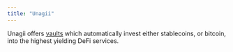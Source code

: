 ```yaml
---
title: "Unagii"
---
```


Unagii offers [vaults](https://www.unagii.com/vaults) which automatically invest either stablecoins, or bitcoin, into the highest yielding DeFi services.